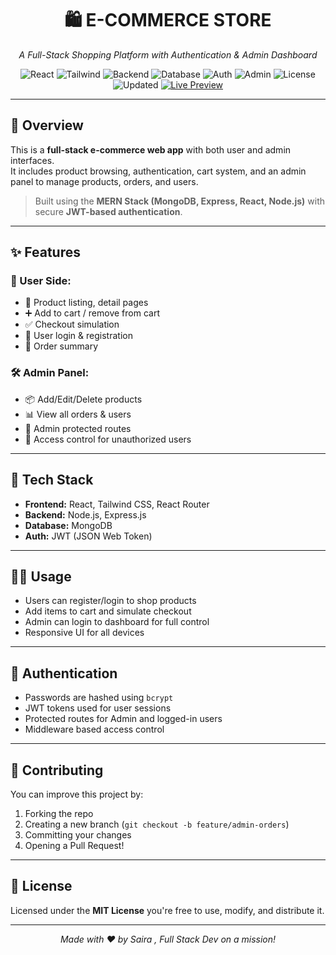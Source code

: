 <div align="center">

# 🛍️ E-COMMERCE STORE

*A Full-Stack Shopping Platform with Authentication & Admin Dashboard*

![React](https://img.shields.io/badge/Frontend-React-61DAFB?logo=react)
![Tailwind](https://img.shields.io/badge/Styled%20With-TailwindCSS-38B2AC?logo=tailwindcss)
![Backend](https://img.shields.io/badge/Backend-Express.js-lightgrey?logo=express)
![Database](https://img.shields.io/badge/Database-MongoDB-green?logo=mongodb)
![Auth](https://img.shields.io/badge/Auth-JWT-blue)
![Admin](https://img.shields.io/badge/Admin%20Panel-Built--in-red)
![License](https://img.shields.io/badge/License-MIT-green)
![Updated](https://img.shields.io/badge/Updated-July%202025-lightgrey)
[![Live Preview](https://img.shields.io/badge/Live%20Demo-Click%20Here-brightgreen?style=for-the-badge)](https://fashion-one-omega.vercel.app/)


</div>

---

## 📖 Overview

This is a **full-stack e-commerce web app** with both user and admin interfaces.  
It includes product browsing, authentication, cart system, and an admin panel to manage products, orders, and users.

> Built using the **MERN Stack (MongoDB, Express, React, Node.js)** with secure **JWT-based authentication**.

---

## ✨ Features

### 👤 User Side:
- 🛒 Product listing, detail pages
- ➕ Add to cart / remove from cart
- ✅ Checkout simulation
- 🔐 User login & registration
- 🧾 Order summary

### 🛠️ Admin Panel:
- 📦 Add/Edit/Delete products
- 📊 View all orders & users
- 🔑 Admin protected routes
- 🚫 Access control for unauthorized users

---

## 🧰 Tech Stack

- **Frontend:** React, Tailwind CSS, React Router  
- **Backend:** Node.js, Express.js  
- **Database:** MongoDB  
- **Auth:** JWT (JSON Web Token)  

---




## 🧑‍💻 Usage

- Users can register/login to shop products
- Add items to cart and simulate checkout
- Admin can login to dashboard for full control
- Responsive UI for all devices

---

## 🔐 Authentication

- Passwords are hashed using `bcrypt`
- JWT tokens used for user sessions
- Protected routes for Admin and logged-in users
- Middleware based access control

---

## 🤝 Contributing

You can improve this project by:
1. Forking the repo  
2. Creating a new branch (`git checkout -b feature/admin-orders`)  
3. Committing your changes  
4. Opening a Pull Request!

---

## 📄 License

Licensed under the **MIT License**  you're free to use, modify, and distribute it.

---

<div align="center">

_Made with ❤️ by Saira , Full Stack Dev on a mission!_

</div>
